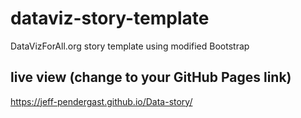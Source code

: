 # dataviz-story-template
DataVizForAll.org story template using modified Bootstrap

## live view (change to your GitHub Pages link)
https://jeff-pendergast.github.io/Data-story/
